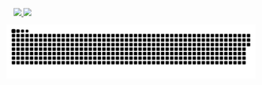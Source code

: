 <!--
**walkeralencar/walkeralencar** is a ✨ _special_ ✨ repository because its `README.md` (this file) appears on your GitHub profile.

Here are some ideas to get you started:

- 🔭 I’m currently working on ...
- 🌱 I’m currently learning ...
- 👯 I’m looking to collaborate on ...
- 🤔 I’m looking for help with ...
- 💬 Ask me about ...
- 📫 How to reach me: ...
- 😄 Pronouns: ...
- ⚡ Fun fact: ...
-->
 <div style="padding: 0 1em;">
  <a href="https://github.com/walkeralencar">
  <img height="180em" src="https://github-readme-stats.vercel.app/api?username=walkeralencar&show_icons=true&theme=tokyonight&include_all_commits=true&count_private=true"/>
  <img height="180em" src="https://github-readme-stats.vercel.app/api/top-langs/?username=walkeralencar&layout=compact&langs_count=16&theme=tokyonight"/></a>
</div>

![Snake animation](https://github.com/walkeralencar/walkeralencar/blob/output/github-contribution-grid-snake.svg)
